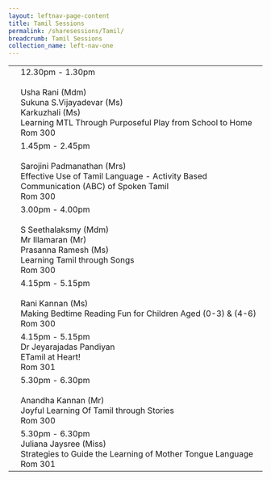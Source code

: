 ```yaml
---
layout: leftnav-page-content
title: Tamil Sessions
permalink: /sharesessions/Tamil/
breadcrumb: Tamil Sessions
collection_name: left-nav-one
---
```


<table>
  <tr>
    <td>
    </td>
    <td>12.30pm - 1.30pm<br>
     <br> Usha Rani (Mdm) 
      <br>Sukuna S.Vijayadevar (Ms)
      <br>Karkuzhali (Ms)
      <br>Learning MTL Through Purposeful Play from School to Home<br> Rom 300
    </td>
  </tr>
  <tr>
    <td>
    </td>
    <td>1.45pm - 2.45pm<br>
     <br> Sarojini Padmanathan (Mrs)
     <br> Effective Use of Tamil Language
- Activity Based Communication (ABC) of Spoken Tamil
      <br> Rom 300
    </td>
  </tr>
    <tr>
    <td>
    </td>
    <td>3.00pm - 4.00pm<br>
     <br> S Seethalaksmy (Mdm)
      <br>Mr Illamaran (Mr)
      <br>Prasanna Ramesh (Ms)
     <br>Learning Tamil through Songs
      <br> Rom 300
    </td>
  </tr>
      <tr>
    <td>
    </td>
    <td>4.15pm - 5.15pm<br>
      <br>Rani Kannan (Ms)
     <br>Making Bedtime Reading Fun for Children Aged  (0-3) & (4-6)
      <br> Rom 300
    </td>
  </tr>
        <tr>
    <td>
    </td>
    <td>4.15pm - 5.15pm
      <br>Dr Jeyarajadas Pandiyan
      <br> ETamil at Heart!
      <br> Rom 301
    </td>
  </tr>
        <tr>
    <td>
    </td>
    <td>5.30pm - 6.30pm<br>
      <br>Anandha Kannan (Mr)
     <br> Joyful Learning Of Tamil through Stories 
      <br> Rom 300
    </td>
  </tr>
          <tr>
    <td>
    </td>
    <td>5.30pm - 6.30pm
<br> Juliana Jaysree (Miss)
      <br> Strategies to Guide the Learning of Mother Tongue Language
      <br> Rom 301
    </td>
  </tr>
</table>
